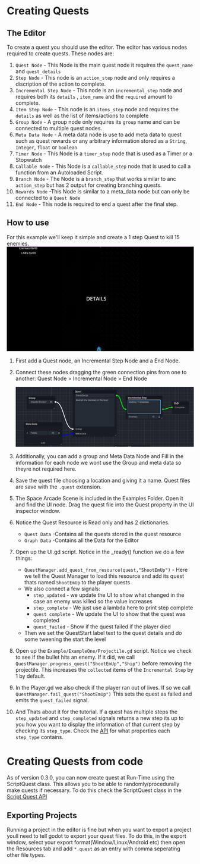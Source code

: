 # Creating Quests

## The Editor

To create a quest you should use the editor. The editor has various nodes required to create quests. These nodes are:
1. `Quest Node` - This Node is the main quest node it requires the `quest_name` and `quest_details`
2. `Step Node` - This node is an `action_step` node and only requires a discription of the action to complete.
3. `Incremental Step Node` - This node is an `incremental_step` node and requires both its `details` , `item_name` and the `required` amount to complete. 
4. `Item Step Node` - This node is an `items_step` node and requires the `details` as well as the list of items/actions to complete
5. `Group Node` - A group node only requires its `group` name and can be connected to multiple quest nodes.
6. `Meta Data Node` - A meta data node is use to add meta data to quest such as quest rewards or any arbitrary information stored as a `String`, `Integer`, `float` or `boolean`
7. `Timer Node` - This Node is a `timer_step` node that is used as a Timer or a Stopwatch
8. `Callable Node` - This Node is a `callable_step` node that is used to call a function from an Autoloaded Script.
9. `Branch Node` - The Node is a `branch_step` that works similar to anc `action_step` but has 2 output for creating branching quests.
10. `Rewards Node` -This Node is similar to a meta_data node but can only be connected to a `Quest Node`
11. `End Node` - This node is required to end a quest after the final step.

## How to use

For this example we'll keep it simple and create a 1 step Quest to kill 15 enemies.
![Arcade Shooter](arcade_shooter.png)
1. First add a Quest node, an Incremental Step Node and a End Node.
2. Connect these nodes dragging the green connection pins from one to another: Quest Node > Incremental Node > End Node

    ![Example Editor Quest](example_editor_quest.jpg)
3. Additionally, you can add a group and Meta Data Node and Fill in the information for each node we wont use the Group and meta data so theyre not required here.
4. Save the quest file choosing a location and giving it a name. Quest files are save with the `.quest` extension.
5. The Space Arcade Scene is included in the Examples Folder. Open it and find the UI node. Drag the quest file into the Quest property in the UI inspector window.
6. Notice the Quest Resource is Read only and has 2 dictionaries.
   - `Quest Data` -Contains all the quests stored in the quest resource
   - `Graph Data` -Contains all the Data for the Editor
7. Open up the UI.gd script. Notice in the _ready() function we do a few things:
    - `QuestManager.add_quest_from_resource(quest,"ShootEmUp")` - Here we tell the Quest Manager to load this resource and add its quest thats named `ShootEmUp` to the player quests
    - We also connect a few signals:
        - `step_updated` - we update the UI to show what changed in the case an enemy was killed so the value increases
        - `step_complete` - We just use a lambda here to print step complete
        - `quest complete` - We update the UI to show that the quest was completed
        - `quest_failed` - Show if the quest failed if the player died
    - Then we set the QuestStart label text to the quest details and do some tweening the start the level
8. Open up the `Example/ExampleOne/Projectile.gd` script. Notice we check to see if the bullet hits an enemy. If it did, we call `QuestManager.progress_quest("ShootEmUp","Ship")` before removing the projectile. This increases the `collected` items of the `Incremental Step` by 1 by default.
9. In the Player.gd we also check if the player ran out of lives. If so we call `QuestManager.fail_quest("ShootEmUp")` This sets the quest as failed and emits the `quest_failed` signal.
10. And Thats about it for the tutorial. If a quest has multiple steps the `step_updated` and `step_completed` signals returns a new step its up to you how you want to display the information of that current step by checking its `step_type`. Check the [API](Quest_Manager_API.md) for what properties each `step_type` contains.

# Creating Quests from code

As of version 0.3.0, you can now create quest at Run-Time using the ScriptQuest class. This allows you to be able to randomly/procedurally make quests if necessary. To do this check the ScriptQuest class in the [Script Quest API](Script_Quest_API.md)

## Exporting Projects

Running a project in the editor is fine but when you want to export a project youll need to tell godot to export your quest files. To do this, in the export window, select your export format(Window/Linux/Android etc) then open the Resources tab and add `*.quest` as an entry with comma seperating other file types.
